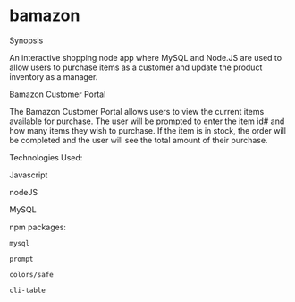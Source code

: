 # bamazon

Synopsis

An interactive shopping node app where MySQL and Node.JS are used to allow users to purchase items as a customer and update the product inventory as a manager.

Bamazon Customer Portal

The Bamazon Customer Portal allows users to view the current items available for purchase. The user will be prompted to enter the item id# and how many items they wish to purchase. If the item is in stock, the order will be completed and the user will see the total amount of their purchase.

Technologies Used:

Javascript

nodeJS

MySQL

npm packages:

    mysql

    prompt

    colors/safe
    
    cli-table
